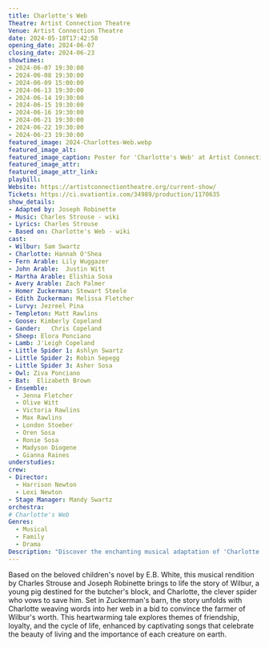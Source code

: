 ```yaml
---
title: Charlotte's Web
Theatre: Artist Connection Theatre
Venue: Artist Connection Theatre
date: 2024-05-10T17:42:58
opening_date: 2024-06-07
closing_date: 2024-06-23
showtimes:
- 2024-06-07 19:30:00
- 2024-06-08 19:30:00
- 2024-06-09 15:00:00
- 2024-06-13 19:30:00
- 2024-06-14 19:30:00
- 2024-06-15 19:30:00
- 2024-06-16 19:30:00
- 2024-06-21 19:30:00
- 2024-06-22 19:30:00
- 2024-06-23 19:30:00
featured_image: 2024-Charlottes-Web.webp
featured_image_alt: 
featured_image_caption: Poster for 'Charlotte's Web' at Artist Connection Theatre
featured_image_attr: 
featured_image_attr_link: 
playbill: 
Website: https://artistconnectiontheatre.org/current-show/
Tickets: https://ci.ovationtix.com/34989/production/1170635
show_details: 
- Adapted by: Joseph Robinette
- Music: Charles Strouse - wiki
- Lyrics: Charles Strouse
- Based on: Charlotte's Web - wiki
cast:
- Wilbur: Sam Swartz
- Charlotte: Hannah O'Shea
- Fern Arable: Lily Wuggazer
- John Arable:	Justin Witt
- Martha Arable: Elishia Sosa
- Avery Arable: Zach Palmer
- Homer Zuckerman: Stewart Steele
- Edith Zuckerman: Melissa Fletcher
- Lurvy: Jezreel Pina
- Templeton: Matt Rawlins
- Goose: Kimberly Copeland
- Gander:	Chris Copeland
- Sheep: Elora Ponciano
- Lamb: J'Leigh Copeland
- Little Spider 1: Ashlyn Swartz
- Little Spider 2: Robin Sepegg
- Little Spider 3: Asher Sosa
- Owl: Ziva Ponciano
- Bat:	Elizabeth Brown
- Ensemble:
  - Jenna Fletcher
  - Olive Witt
  - Victoria Rawlins
  - Max Rawlins 
  - London Stoeber
  - Oren Sosa
  - Ronie Sosa
  - Madyson Diogene
  - Gianna Raines
understudies:
crew:
- Director:
  - Harrison Newton
  - Lexi Newton
- Stage Manager: Mandy Swartz
orchestra:
# Charlotte's Web
Genres:
  - Musical
  - Family
  - Drama
Description: "Discover the enchanting musical adaptation of 'Charlotte's Web,' where a miraculous spider spins a tale of friendship and sacrifice on a humble farm."
---
```

Based on the beloved children's novel by E.B. White, this musical rendition by Charles Strouse and Joseph Robinette brings to life the story of Wilbur, a young pig destined for the butcher's block, and Charlotte, the clever spider who vows to save him. Set in Zuckerman's barn, the story unfolds with Charlotte weaving words into her web in a bid to convince the farmer of Wilbur's worth. This heartwarming tale explores themes of friendship, loyalty, and the cycle of life, enhanced by captivating songs that celebrate the beauty of living and the importance of each creature on earth.
